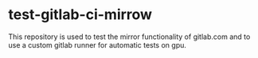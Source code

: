 # test-gitlab-ci-mirrow
This repository is used to test the mirror functionality of gitlab.com and to use a custom gitlab runner for automatic tests on gpu.
